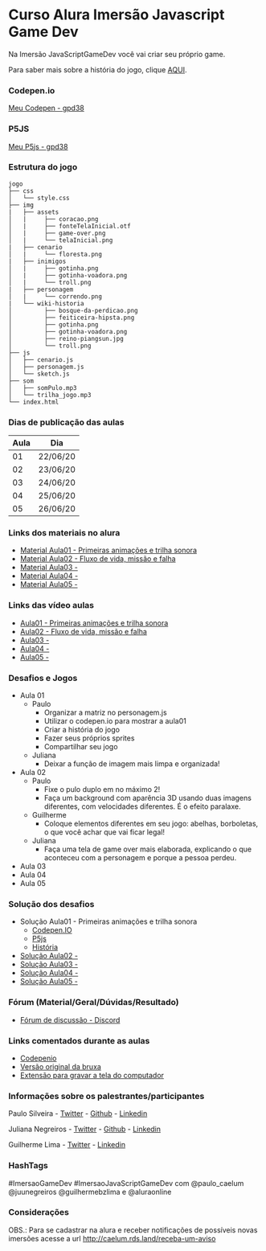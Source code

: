 # Curso Alura Imersão Javascript Game Dev
Na Imersão JavaScriptGameDev você vai criar seu próprio game.

Para saber mais sobre a história do jogo, clique [AQUI](https://github.com/gpd38/cursoAluraImersaoJavaScriptGameDev/wiki/historia).

### Codepen.io

[Meu Codepen - gpd38](https://codepen.io/gpd38/pens/public?grid_type=list)

### P5JS

[Meu P5js - gpd38](https://editor.p5js.org/gpd38/sketches)

### Estrutura do jogo

```
jogo
├── css
│   └── style.css
├── img
|   ├── assets
│   |	  ├── coracao.png
│   |	  ├── fonteTelaInicial.otf
│   |	  ├── game-over.png
│   |	  └── telaInicial.png
|   ├── cenario
│   |	  └── floresta.png
|   ├── inimigos
│   |	  ├── gotinha.png
│   |	  ├── gotinha-voadora.png
│   |	  └── troll.png
|   ├── personagem
│   |	  └── correndo.png
|   └── wiki-historia
│    	  ├── bosque-da-perdicao.png
│   	  ├── feiticeira-hipsta.png
│   	  ├── gotinha.png
│   	  ├── gotinha-voadora.png
│   	  ├── reino-piangsun.jpg
│   	  └── troll.png
├── js
│   ├── cenario.js
│   ├── personagem.js
│   └── sketch.js
├── som
│   ├── somPulo.mp3
│   └── trilha_jogo.mp3
└── index.html
```

### Dias de publicação das aulas
Aula|Dia
----|----
01|22/06/20
02|23/06/20
03|24/06/20
04|25/06/20
05|26/06/20

### Links dos materiais no alura
- [Material Aula01 - Primeiras animações e trilha sonora](https://www.alura.com.br/imersao-gamedev-javascript/aula01-game-personagem-animacao?utm_campaign=imersao_js_gamedev_aula_01&utm_medium=email&utm_source=RD+Station)
- [Material Aula02 - Fluxo de vida, missão e falha](https://www.alura.com.br/imersao-gamedev-javascript/aula02-inimigo-movimentacao-e-gravidade?utm_campaign=imersao_js_gamedev_aula_02&utm_medium=email&utm_source=RD+Station)
- [Material Aula03 - ](#)
- [Material Aula04 - ](#)
- [Material Aula05 - ](#)

### Links das vídeo aulas
- [Aula01 - Primeiras animações e trilha sonora](https://www.youtube.com/watch?v=8glxH8aS7ko)
- [Aula02 - Fluxo de vida, missão e falha](https://www.youtube.com/watch?v=tlkOFTWIrCo)
- [Aula03 - ](#)
- [Aula04 - ](#)
- [Aula05 - ](#)

### Desafios e Jogos
- Aula 01 
	- Paulo
		- Organizar a matriz no personagem.js
		- Utilizar o codepen.io para mostrar a aula01
		- Criar a história do jogo
		- Fazer seus próprios sprites
		- Compartilhar seu jogo
	- Juliana
		- Deixar a função de imagem mais limpa e organizada!
- Aula 02
	- Paulo
		- Fixe o pulo duplo em no máximo 2!
		- Faça um background com aparência 3D usando duas imagens diferentes, com velocidades diferentes. É o efeito paralaxe. 
	- Guilherme
		- Coloque elementos diferentes em seu jogo: abelhas, borboletas, o que você achar que vai ficar legal!
	- Juliana
		- Faça uma tela de game over mais elaborada, explicando o que aconteceu com a personagem e porque a pessoa perdeu.
- Aula 03
- Aula 04
- Aula 05

### Solução dos desafios
- Solução Aula01 - Primeiras animações e trilha sonora
	- [Codepen.IO](https://codepen.io/gpd38/pen/LYGyYye?editors=0010)
	- [P5js](https://editor.p5js.org/gpd38/sketches/EWkW1cKJJ)
	- [História](https://github.com/gpd38/cursoAluraImersaoJavaScriptGameDev/wiki/historia)
- [Solução Aula02 - ](#)
- [Solução Aula03 - ](#)
- [Solução Aula04 - ](#)
- [Solução Aula05 - ](#)

### Fórum (Material/Geral/Dúvidas/Resultado)
- [Fórum de discussão - Discord](https://discord.com/invite/9JVnPhd)

### Links comentados durante as aulas
- [Codepenio](https://codepen.io/)
- [Versão original da bruxa](https://pipoya.itch.io/pipoya-free-2d-game-character-sprites)
- [Extensão para gravar a tela do computador](https://chrome.google.com/webstore/detail/screencastify-screen-vide/mmeijimgabbpbgpdklnllpncmdofkcpn)

### Informações sobre os palestrantes/participantes

Paulo Silveira
	- [Twitter](https://twitter.com/paulo_caelum)
  	- [Github](https://github.com/peas)
  	- [Linkedin](https://www.linkedin.com/in/paulosilveira/)

Juliana Negreiros
  	- [Twitter](https://twitter.com/juunegreiros)
  	- [Github](https://github.com/juunegreiros)
  	- [Linkedin](https://www.linkedin.com/in/juliananegreiros/)
  
Guilherme Lima
  	- [Twitter](https://twitter.com/guilhermebzlima)
  	- [Linkedin](https://www.linkedin.com/in/guilherme-lima-458925178/)

### HashTags

#ImersaoGameDev #ImersaoJavaScriptGameDev com @paulo_caelum @juunegreiros @guilhermebzlima e @aluraonline

### Considerações

OBS.: Para se cadastrar na alura e receber notificações de possíveis novas imersões acesse a url http://caelum.rds.land/receba-um-aviso